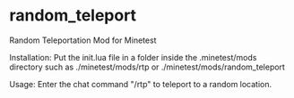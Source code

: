 # random_teleport
Random Teleportation Mod for Minetest

Installation: Put the init.lua file in a folder inside the .minetest/mods directory such as ./minetest/mods/rtp or ./minetest/mods/random_teleport

Usage: Enter the chat command "/rtp" to teleport to a random location.
